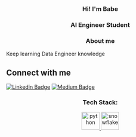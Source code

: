 <h3 align="Center">Hi! I'm Babe</h1>
<h3 align="Center">AI Engineer Student</h1>
<h3 align="Center">About me</h1>
<p>Keep learning Data Engineer knowledge</p>

## Connect with me
[![Linkedin Badge](https://img.shields.io/badge/-babe-blue?style=flat&logo=Linkedin&logoColor=white&link=https://linkedin.com/in/babebp)](https://linkedin.com/in/babebp) 
[![Medium Badge](https://img.shields.io/badge/-@babebp-000000?style=flat&labelColor=000000&logo=Medium&link=https://medium.com/@babebp)](https://medium.com/@babebp) 




<h3 align="Center">Tech Stack:</h3>  
<p align="center">
<a href="https://www.python.org/" target="_blank"> <img src="https://cdn.icon-icons.com/icons2/1508/PNG/512/python_104451.png" alt="python"  style="height: 3rem"/> </a>
<a href="https://www.snowflake.com/en/" target="_blank"> <img src="https://cdn.icon-icons.com/icons2/2699/PNG/512/snowflake_logo_icon_167979.png" alt="snowflake"  style="height: 3rem"/> </a>
</p>

